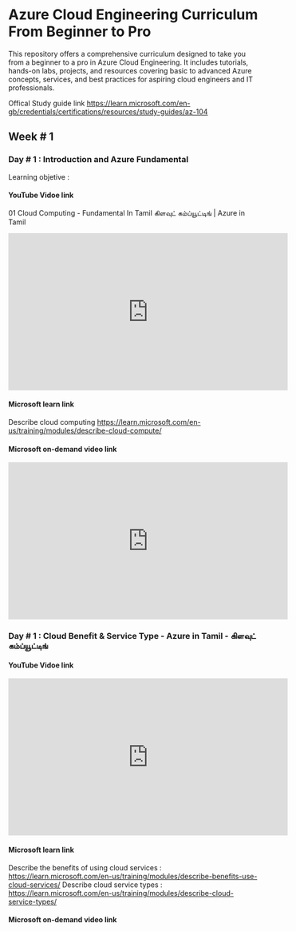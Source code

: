 # Azure Cloud Engineering Curriculum From Beginner to Pro
This repository offers a comprehensive curriculum designed to take you from a beginner to a pro in Azure Cloud Engineering. It includes tutorials, hands-on labs, projects, and resources covering basic to advanced Azure concepts, services, and best practices for aspiring cloud engineers and IT professionals.

Offical Study guide link https://learn.microsoft.com/en-gb/credentials/certifications/resources/study-guides/az-104 

## Week # 1
### Day # 1 : Introduction and Azure Fundamental 
Learning objetive : 
#### YouTube Vidoe link 
01 Cloud Computing - Fundamental In Tamil கிளவுட் கம்ப்யூட்டிங் | Azure in Tamil
<iframe width="560" height="315" src="https://www.youtube.com/embed/45Lszhw7Hqg?si=7_f5yB4oeLsuWhwr" title="YouTube video player" frameborder="0" allow="accelerometer; autoplay; clipboard-write; encrypted-media; gyroscope; picture-in-picture; web-share" referrerpolicy="strict-origin-when-cross-origin" allowfullscreen></iframe>


#### Microsoft learn link
Describe cloud computing https://learn.microsoft.com/en-us/training/modules/describe-cloud-compute/

#### Microsoft on-demand video link 
<iframe width="560" height="315" src="https://learn-video.azurefd.net/vod/player?show=on-demand-instructor-led-training-series&ep=az-104-module-1" title="YouTube video player" frameborder="0" allow="accelerometer; autoplay; clipboard-write; encrypted-media; gyroscope; picture-in-picture; web-share" referrerpolicy="strict-origin-when-cross-origin" allowfullscreen></iframe>

### Day # 1 : Cloud Benefit & Service Type - Azure in Tamil - கிளவுட் கம்ப்யூட்டிங் 
#### YouTube Vidoe link 
<iframe width="560" height="315" src="https://www.youtube.com/embed/MzJs25vp5JY?si=CnCzTKiOKG40PbRY" title="YouTube video player" frameborder="0" allow="accelerometer; autoplay; clipboard-write; encrypted-media; gyroscope; picture-in-picture; web-share" referrerpolicy="strict-origin-when-cross-origin" allowfullscreen></iframe>

#### Microsoft learn link
Describe the benefits of using cloud services :  https://learn.microsoft.com/en-us/training/modules/describe-benefits-use-cloud-services/ 
Describe cloud service types :  https://learn.microsoft.com/en-us/training/modules/describe-cloud-service-types/


#### Microsoft on-demand video link 


